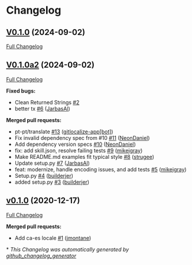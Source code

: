 # Changelog

## [V0.1.0](https://github.com/OpenVoiceOS/skill-ovos-icanhazdadjokes/tree/V0.1.0) (2024-09-02)

[Full Changelog](https://github.com/OpenVoiceOS/skill-ovos-icanhazdadjokes/compare/V0.1.0a2...V0.1.0)

## [V0.1.0a2](https://github.com/OpenVoiceOS/skill-ovos-icanhazdadjokes/tree/V0.1.0a2) (2024-09-02)

[Full Changelog](https://github.com/OpenVoiceOS/skill-ovos-icanhazdadjokes/compare/v0.1.0...V0.1.0a2)

**Fixed bugs:**

- Clean Returned Strings [\#2](https://github.com/OpenVoiceOS/skill-ovos-icanhazdadjokes/issues/2)
- better tx [\#6](https://github.com/OpenVoiceOS/skill-ovos-icanhazdadjokes/pull/6) ([JarbasAl](https://github.com/JarbasAl))

**Merged pull requests:**

- pt-pt/translate [\#13](https://github.com/OpenVoiceOS/skill-ovos-icanhazdadjokes/pull/13) ([gitlocalize-app[bot]](https://github.com/apps/gitlocalize-app))
- Fix invalid dependency spec from \#10 [\#11](https://github.com/OpenVoiceOS/skill-ovos-icanhazdadjokes/pull/11) ([NeonDaniel](https://github.com/NeonDaniel))
- Add dependency version specs [\#10](https://github.com/OpenVoiceOS/skill-ovos-icanhazdadjokes/pull/10) ([NeonDaniel](https://github.com/NeonDaniel))
- fix: add skill.json, resolve failing tests [\#9](https://github.com/OpenVoiceOS/skill-ovos-icanhazdadjokes/pull/9) ([mikejgray](https://github.com/mikejgray))
- Make README.md examples fit typical style [\#8](https://github.com/OpenVoiceOS/skill-ovos-icanhazdadjokes/pull/8) ([strugee](https://github.com/strugee))
- Update setup.py [\#7](https://github.com/OpenVoiceOS/skill-ovos-icanhazdadjokes/pull/7) ([JarbasAl](https://github.com/JarbasAl))
- feat: modernize, handle encoding issues, and add tests [\#5](https://github.com/OpenVoiceOS/skill-ovos-icanhazdadjokes/pull/5) ([mikejgray](https://github.com/mikejgray))
- Setup.py [\#4](https://github.com/OpenVoiceOS/skill-ovos-icanhazdadjokes/pull/4) ([builderjer](https://github.com/builderjer))
- added setup.py [\#3](https://github.com/OpenVoiceOS/skill-ovos-icanhazdadjokes/pull/3) ([builderjer](https://github.com/builderjer))

## [v0.1.0](https://github.com/OpenVoiceOS/skill-ovos-icanhazdadjokes/tree/v0.1.0) (2020-12-17)

[Full Changelog](https://github.com/OpenVoiceOS/skill-ovos-icanhazdadjokes/compare/abc4310651e8ee6115b81498349afa760be0aac1...v0.1.0)

**Merged pull requests:**

- Add ca-es locale [\#1](https://github.com/OpenVoiceOS/skill-ovos-icanhazdadjokes/pull/1) ([jmontane](https://github.com/jmontane))



\* *This Changelog was automatically generated by [github_changelog_generator](https://github.com/github-changelog-generator/github-changelog-generator)*
